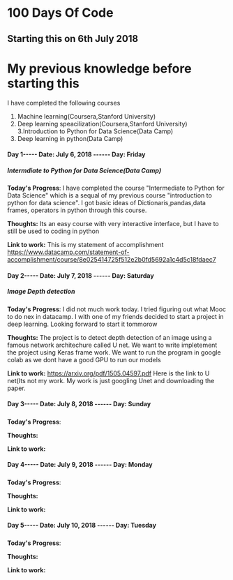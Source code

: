 # 100 Days Of Code 

## Starting this on 6th July 2018

# My previous knowledge before starting this
I have completed the following courses
1. Machine learning(Coursera,Stanford University)
2. Deep learning speacilization(Coursera,Stanford University)
3.Introduction to Python for Data Science(Data Camp)
4. Deep learning in python(Data Camp)

#### Day 1----- Date: July 6, 2018 ------ Day: Friday
##### Intermdiate to Python for Data Science(Data Camp)

**Today's Progress**: I have completed the course "Intermediate to Python for Data Science" which is a sequal of my previous course "introduction to python for data science". I got basic ideas of Dictionaris,pandas,data frames, operators in python through this course. 

**Thoughts:** Its an easy course with very interactive interface, but I have to still be used to coding in python

**Link to work:** This is my statement of accomplishment https://www.datacamp.com/statement-of-accomplishment/course/8e025414725f512e2b0fd5692a1c4d5c18fdaec7

#### Day 2----- Date: July 7, 2018 ------ Day: Saturday
##### Image Depth detection

**Today's Progress**: I did not much work today. I tried figuring out what Mooc to do nex in datacamp. I with one of my friends decided to start a project in deep learning. Looking forward to start it tommorow

**Thoughts:**  The project is to detect depth detection of an image using a famous network architechure called U net. We want to write impletement the project using Keras frame work. We want to run the program in google colab as we dont have a good GPU to run our models

**Link to work:** https://arxiv.org/pdf/1505.04597.pdf Here is the link to U net(Its not my work. My work is just googling Unet and downloading the paper.
#### Day 3----- Date: July 8, 2018 ------ Day: Sunday
##### 

**Today's Progress**: 

**Thoughts:** 

**Link to work:** 

#### Day 4----- Date: July 9, 2018 ------ Day: Monday
##### 

**Today's Progress**: 

**Thoughts:** 

**Link to work:** 

#### Day 5----- Date: July 10, 2018 ------ Day: Tuesday
##### 

**Today's Progress**: 

**Thoughts:** 

**Link to work:** 
